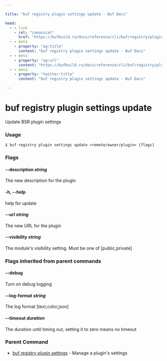 ```yaml
---

title: "buf registry plugin settings update - Buf Docs"

head:
  - - link
    - rel: "canonical"
      href: "https://bufbuild.ru/docs/reference/cli/buf/registry/plugin/settings/update/"
  - - meta
    - property: "og:title"
      content: "buf registry plugin settings update - Buf Docs"
  - - meta
    - property: "og:url"
      content: "https://bufbuild.ru/docs/reference/cli/buf/registry/plugin/settings/update/"
  - - meta
    - property: "twitter:title"
      content: "buf registry plugin settings update - Buf Docs"

---
```


# buf registry plugin settings update

Update BSR plugin settings

### Usage

```console
$ buf registry plugin settings update <remote/owner/plugin> [flags]
```

### Flags

#### \--description _string_

The new description for the plugin

#### \-h, --help

help for update

#### \--url _string_

The new URL for the plugin

#### \--visibility _string_

The module's visibility setting. Must be one of \[public,private\]

### Flags inherited from parent commands

#### \--debug

Turn on debug logging

#### \--log-format _string_

The log format \[text,color,json\]

#### \--timeout _duration_

The duration until timing out, setting it to zero means no timeout

### Parent Command

- [buf registry plugin settings](../) - Manage a plugin's settings
